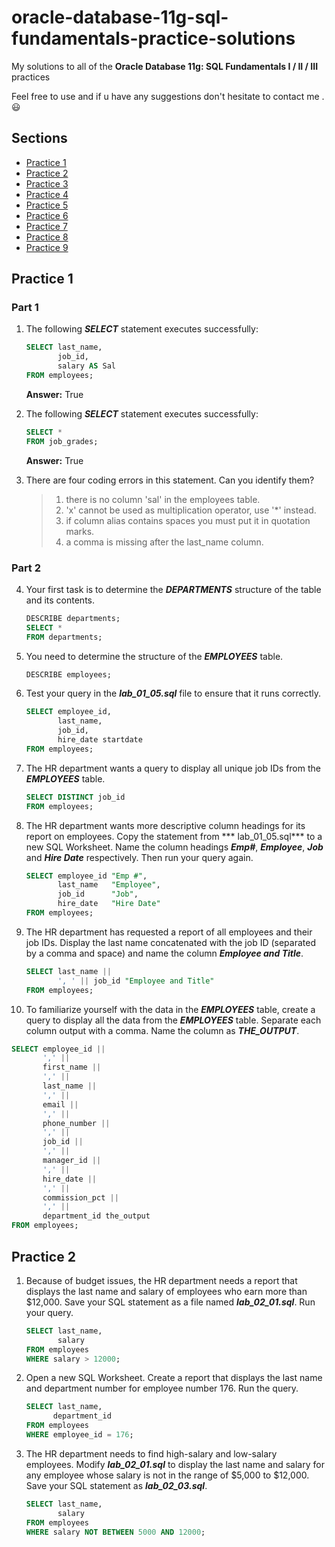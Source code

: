 # oracle-database-11g-sql-fundamentals-practice-solutions

My solutions to all of the **Oracle Database 11g: SQL Fundamentals I / II / III** practices

Feel free to use and if u have any suggestions don't hesitate to contact me . 😃

## Sections

- [Practice 1](#practice-1)
- [Practice 2](#practice-2)
- [Practice 3](#practice-3)
- [Practice 4](#practice-4)
- [Practice 5](#practice-5)
- [Practice 6](#practice-6)
- [Practice 7](#practice-7)
- [Practice 8](#practice-8)
- [Practice 9](#practice-9)

## Practice 1

### Part 1

1. The following ***SELECT*** statement executes successfully:
   ```sql
   SELECT last_name,
          job_id,
          salary AS Sal
   FROM employees;
   ```
   **Answer:** True


2. The following ***SELECT*** statement executes successfully:
   ```sql
   SELECT * 
   FROM job_grades;
   ```
   **Answer:** True

3. There are four coding errors in this statement. Can you identify them?
   > 1. there is no column 'sal' in the employees table.
   > 2. 'x' cannot be used as multiplication operator, use '*' instead.
   > 3. if column alias contains spaces you must put it in quotation marks.
   > 4. a comma is missing after the last_name column.

### Part 2

4. Your first task is to determine the ***DEPARTMENTS*** structure of the table and its contents.
   ```sql
   DESCRIBE departments;
   SELECT *
   FROM departments;
   ```

5. You need to determine the structure of the ***EMPLOYEES*** table.
   ```sql
   DESCRIBE employees;
   ```

6. Test your query in the ***lab_01_05.sql*** file to ensure that it runs correctly.
   ```sql
   SELECT employee_id,
          last_name,
          job_id,
          hire_date startdate
   FROM employees;
   ```

7. The HR department wants a query to display all unique job IDs from the ***EMPLOYEES*** table.
   ```sql
   SELECT DISTINCT job_id
   FROM employees;   
   ```

8. The HR department wants more descriptive column headings for its report on employees. Copy the statement from ***
   lab_01_05.sql*** to a new SQL Worksheet. Name the column headings ***Emp#***, ***Employee***, ***Job*** and ***Hire
   Date*** respectively. Then run your query again.
   ```sql
   SELECT employee_id "Emp #",
          last_name   "Employee",
          job_id      "Job",
          hire_date   "Hire Date"
   FROM employees;
   ```

9. The HR department has requested a report of all employees and their job IDs. Display the last name concatenated with
   the job ID (separated by a comma and space) and name the column ***Employee and Title***.
   ```sql
   SELECT last_name ||
          ', ' || job_id "Employee and Title"
   FROM employees;
   ```

10. To familiarize yourself with the data in the ***EMPLOYEES*** table, create a query to display all the data from
    the ***EMPLOYEES*** table. Separate each column output with a comma. Name the column as ***THE_OUTPUT***.
   ```sql
   SELECT employee_id ||
          ',' ||
          first_name ||
          ',' ||
          last_name ||
          ',' ||
          email ||
          ',' ||
          phone_number ||
          ',' ||
          job_id ||
          ',' ||
          manager_id ||
          ',' ||
          hire_date ||
          ',' ||
          commission_pct ||
          ',' ||
          department_id the_output
   FROM employees;
   ```

## Practice 2

1. Because of budget issues, the HR department needs a report that displays the last name and salary of employees who
   earn more than $12,000. Save your SQL statement as a file named
   ***lab_02_01.sql***. Run your query.
   ```sql
   SELECT last_name,
          salary
   FROM employees
   WHERE salary > 12000;
   ```


2. Open a new SQL Worksheet. Create a report that displays the last name and department number for employee number 176.
   Run the query.
    ```sql
   SELECT last_name,
          department_id
   FROM employees
   WHERE employee_id = 176;
   ```

3. The HR department needs to find high-salary and low-salary employees. Modify ***lab_02_01.sql*** to display the last
   name and salary for any employee whose salary is not in the range of $5,000 to $12,000. Save your SQL statement
   as ***lab_02_03.sql***.
   ```sql
   SELECT last_name, 
          salary
   FROM employees
   WHERE salary NOT BETWEEN 5000 AND 12000;
   ```

